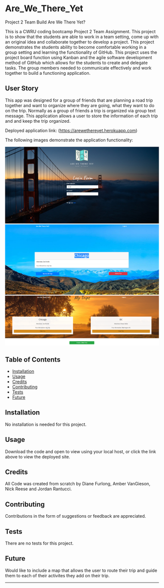 # Are_We_There_Yet
Project 2 Team Build Are We There Yet?

This is a CWRU coding bootcamp Project 2 Team Assignment.  This project is to show that the students are able to work in a team setting, come up with an original idea and
collaborate together to develop a project.  This project demonstrates the students ability to become comfortable working in a group setting and learning the functionality of GitHub. This project uses the project board function using Kanban and the agile software development method of GitHub which allows for the students to create and delegate tasks.  The group members needed to communicate effectively and work together to build a functioning application.

## User Story

This app was designed for a group of friends that are planning a road trip together and want to organize where they are going, what they want to do on the trip.  Normally as a group of friends a trip is organized via group text message.  This application allows a user to store the information of each trip and and keep the trip organized.


Deployed application link: (https://arewethereyet.herokuapp.com)

The following images demonstrate the application functionality:

![Alt Text](./public/assets/example1.PNG)
![Alt Text](./public/assets/example2.PNG)
![Alt Text](./public/assets/example3.PNG)



## Table of Contents

* [Installation](#installation)
* [Usage](#usage)
* [Credits](#credits)
* [Contributing](#contributing)
* [Tests](#tests)
* [Future](#future)


## Installation

No installation is needed for this project.


## Usage 

Download the code and open to view using your local host, or click the link above to view the deployed site.


## Credits

All Code was created from scratch by Diane Furlong, Amber VanGieson, Nick Reese and Jordan Rantucci.


## Contributing

Contributions in the form of suggestions or feedback are appreciated.


## Tests

There are no tests for this project.

## Future 

Would like to include a map that allows the user to route their trip and guide them to each of their activites they add on their trip. 

---
